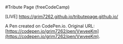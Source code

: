 #Tribute Page (freeCodeCamp) 

[LIVE] https://grim7262.github.io/tributepage.github.io/

A Pen created on CodePen.io.
Original URL: [https://codepen.io/grim7262/pen/VwveeKm](https://codepen.io/grim7262/pen/VwveeKm).

